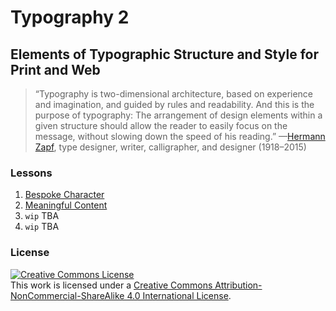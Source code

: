 # Typography 2
## Elements of Typographic Structure and Style for Print and Web

> “Typography is two-dimensional architecture, based on experience and imagination, and guided by rules and readability. And this is the purpose of typography: The arrangement of design elements within a given structure should allow the reader to easily focus on the message, without slowing down the speed of his reading.” —[Hermann Zapf](https://www.linotype.com/1494/the-lifestory-of-hermann-zapf.html), type designer, writer, calligrapher, and designer (1918–2015)

### Lessons

1. [Bespoke Character](01-bespoke-character.md)
2. [Meaningful Content](02-meaningful-content.md)
3. `wip` TBA
4. `wip` TBA

### License

<a rel="license" href="http://creativecommons.org/licenses/by-nc-sa/4.0/"><img alt="Creative Commons License" style="border-width:0" src="https://i.creativecommons.org/l/by-nc-sa/4.0/80x15.png" /></a><br />This work is licensed under a <a rel="license" href="http://creativecommons.org/licenses/by-nc-sa/4.0/">Creative Commons Attribution-NonCommercial-ShareAlike 4.0 International License</a>.


